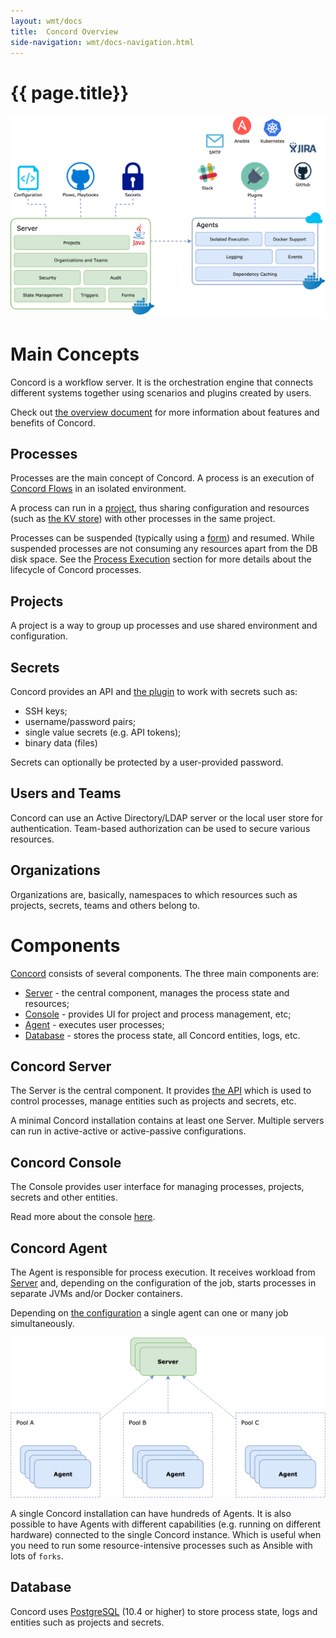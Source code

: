 ```yaml
---
layout: wmt/docs
title:  Concord Overview
side-navigation: wmt/docs-navigation.html
---
```


# {{ page.title}}

<img src="../../assets/img/concord_top_level.png" class="img-responsive"/>

# Main Concepts

Concord is a workflow server.  It is the orchestration engine that connects
different systems together using scenarios and plugins created by users.

Check out [the overview document](../../overview/index.html) for more
information about features and benefits of Concord.

## Processes

Processes are the main concept of Concord. A process is an execution of
[Concord Flows](./concord-dsl.html) in an isolated environment.

A process can run in a [project](#projects), thus sharing configuration and
resources (such as [the KV store](../plugins/key-value.html)) with other
processes in the same project.

Processes can be suspended (typically using a [form](./forms.md)) and resumed.
While suspended processes are not consuming any resources apart from the DB
disk space. See the [Process Execution](./processes.html#execution) section for
more details about the lifecycle of Concord processes.

## Projects

A project is a way to group up processes and use shared environment and
configuration.

## Secrets

Concord provides an API and [the plugin](../plugins/crypto.html) to work with
secrets such as:
- SSH keys;
- username/password pairs;
- single value secrets (e.g. API tokens);
- binary data (files)

Secrets can optionally be protected by a user-provided password.

## Users and Teams

Concord can use an Active Directory/LDAP server or the local user store
for authentication. Team-based authorization can be used to secure various
resources. 

## Organizations

Organizations are, basically, namespaces to which resources such as projects,
secrets, teams and others belong to. 

# Components

[Concord](../../overview/index.html) consists of several components. The three
main components are:
- [Server](#concord-server) - the central component, manages the process state
and resources;
- [Console](#concord-console) - provides UI for project and process management,
etc;
- [Agent](#concord-agent) - executes user processes;
- [Database](#database) - stores the process state, all Concord entities, logs,
etc.

## Concord Server

The Server is the central component. It provides [the API](../api/index.html) which
is used to control processes, manage entities such as projects and secrets,
etc.

A minimal Concord installation contains at least one Server. Multiple servers
can run in active-active or active-passive configurations.

## Concord Console

The Console provides user interface for managing processes, projects, secrets and
other entities.

Read more about the console [here](../console/index.html).

## Concord Agent

The Agent is responsible for process execution. It receives workload from
[Server](#concord-server) and, depending on the configuration of the job,
starts processes in separate JVMs and/or Docker containers.

Depending on [the configuration](./configuration.html#agent-cfg-file) a single
agent can one or many job simultaneously.

<img src="../../assets/img/concord_agents.png" class="img-responsive"/>

A single Concord installation can have hundreds of Agents. It is also possible
to have Agents with different capabilities (e.g. running on different hardware)
connected to the single Concord instance. Which is useful when you need to run
some resource-intensive processes such as Ansible with lots of `forks`.

## Database

Concord uses [PostgreSQL](https://www.postgresql.org/) (10.4 or higher) to
store process state, logs and entities such as projects and secrets.
